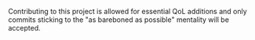 Contributing to this project is allowed for essential QoL additions and only commits sticking to the "as bareboned as possible" mentality will be accepted.
